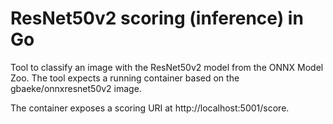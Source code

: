 # ResNet50v2 scoring (inference) in Go

Tool to classify an image with the ResNet50v2 model from the ONNX Model Zoo. The tool expects a running container based on the gbaeke/onnxresnet50v2 image.

The container exposes a scoring URI at http://localhost:5001/score.
